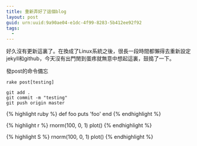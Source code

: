 ```yaml
---
title: 重新弄好了這個blog
layout: post
guid: urn:uuid:9a90ae04-e1dc-4f99-8283-5b412ee92f92
tags:
  - 
---
```


好久沒有更新這裏了。在換成了Linux系統之後，很長一段時間都懶得去重新設定jekyll和github，今天沒有出門閒到蛋疼就無意中想起這裏，鼓搗了一下。

發post的命令備忘


	rake post[testing]
	
	git add .
	git commit -m "testing"
	git push origin master




{% highlight ruby %}
def foo
  puts 'foo'
end
{% endhighlight %}

{% highlight r %}
rnorm(100, 0, 1)
plot()
{% endhighlight %}

{% highlight S %}
rnorm(100, 0, 1)
plot()
{% endhighlight %}
